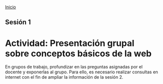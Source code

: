 <!-- No borrar o modificar -->

[Inicio](./index.md)

## Sesión 1

<!-- Su documentación aquí -->

# Actividad: Presentación grupal sobre conceptos básicos de la web

En grupos de trabajo, profundizar en las preguntas asignadas por el docente y exponerlas al grupo. Para ello, es necesario realizar consultas en internet con el fin de ampliar la información de la sesión 2.
